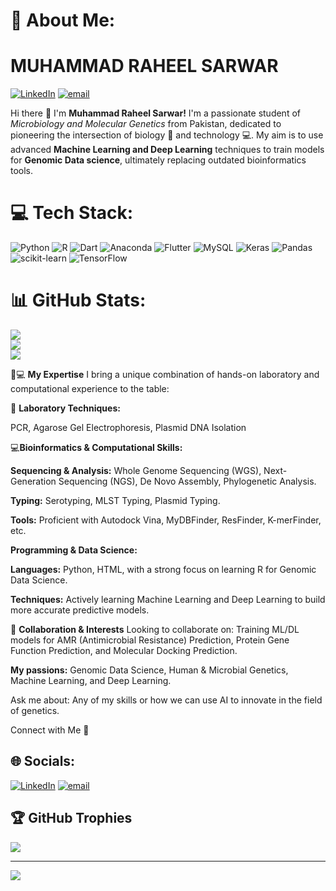 # 💫 About Me:
# MUHAMMAD RAHEEL SARWAR
[![LinkedIn](https://img.shields.io/badge/LinkedIn-%230077B5.svg?logo=linkedin&logoColor=white)](https://linkedin.com/in/muhammadraheelsarwar) [![email](https://img.shields.io/badge/Email-D14836?logo=gmail&logoColor=white)](mailto:raheel.sarwarg@gmail.com ) 


Hi there 👋 I'm **Muhammad Raheel Sarwar!**
I'm a passionate student of *Microbiology and Molecular Genetics* from Pakistan, dedicated to pioneering the intersection of biology 🧬 and technology 💻. My aim is to use advanced **Machine Learning and Deep Learning** techniques to train models for **Genomic Data science**, ultimately replacing outdated bioinformatics tools.



# 💻 Tech Stack:
![Python](https://img.shields.io/badge/python-3670A0?style=flat&logo=python&logoColor=ffdd54) ![R](https://img.shields.io/badge/r-%23276DC3.svg?style=flat&logo=r&logoColor=white) ![Dart](https://img.shields.io/badge/dart-%230175C2.svg?style=flat&logo=dart&logoColor=white) ![Anaconda](https://img.shields.io/badge/Anaconda-%2344A833.svg?style=flat&logo=anaconda&logoColor=white) ![Flutter](https://img.shields.io/badge/Flutter-%2302569B.svg?style=flat&logo=Flutter&logoColor=white) ![MySQL](https://img.shields.io/badge/mysql-4479A1.svg?style=flat&logo=mysql&logoColor=white) ![Keras](https://img.shields.io/badge/Keras-%23D00000.svg?style=flat&logo=Keras&logoColor=white) ![Pandas](https://img.shields.io/badge/pandas-%23150458.svg?style=flat&logo=pandas&logoColor=white) ![scikit-learn](https://img.shields.io/badge/scikit--learn-%23F7931E.svg?style=flat&logo=scikit-learn&logoColor=white) ![TensorFlow](https://img.shields.io/badge/TensorFlow-%23FF6F00.svg?style=flat&logo=TensorFlow&logoColor=white)



# 📊 GitHub Stats:
![](https://github-readme-stats.vercel.app/api?username=MUHAMMAD-RAHEEL-SARWAR&theme=dark&hide_border=false&include_all_commits=false&count_private=false)<br/>
![](https://nirzak-streak-stats.vercel.app/?user=MUHAMMAD-RAHEEL-SARWAR&theme=dark&hide_border=false)<br/>
![](https://github-readme-stats.vercel.app/api/top-langs/?username=MUHAMMAD-RAHEEL-SARWAR&theme=dark&hide_border=false&include_all_commits=false&count_private=false&layout=compact)



🔬💻 **My Expertise** 
I bring a unique combination of hands-on laboratory and computational experience to the table:

🔬 **Laboratory Techniques:**

PCR, Agarose Gel Electrophoresis, Plasmid DNA Isolation


💻**Bioinformatics & Computational Skills:**

**Sequencing & Analysis:** Whole Genome Sequencing (WGS), Next-Generation Sequencing (NGS), De Novo Assembly, Phylogenetic Analysis.

**Typing:** Serotyping, MLST Typing, Plasmid Typing.

**Tools:** Proficient with Autodock Vina, MyDBFinder, ResFinder, K-merFinder, etc.


**Programming & Data Science:**

**Languages:** Python, HTML, with a strong focus on learning R for Genomic Data Science.

**Techniques:** Actively learning Machine Learning and Deep Learning to build more accurate predictive models.

🌱 **Collaboration & Interests**
Looking to collaborate on: Training ML/DL models for AMR (Antimicrobial Resistance) Prediction, Protein Gene Function Prediction, and Molecular Docking Prediction.

**My passions:** Genomic Data Science, Human & Microbial Genetics, Machine Learning, and Deep Learning.

Ask me about: Any of my skills or how we can use AI to innovate in the field of genetics.


Connect with Me 💬


## 🌐 Socials:
[![LinkedIn](https://img.shields.io/badge/LinkedIn-%230077B5.svg?logo=linkedin&logoColor=white)](https://linkedin.com/in/muhammadraheelsarwar) [![email](https://img.shields.io/badge/Email-D14836?logo=gmail&logoColor=white)](mailto:raheel.sarwarg@gmail.com ) 



## 🏆 GitHub Trophies
![](https://github-profile-trophy.vercel.app/?username=MUHAMMAD-RAHEEL-SARWAR&theme=radical&no-frame=false&no-bg=true&margin-w=4)

---
[![](https://visitcount.itsvg.in/api?id=MUHAMMAD-RAHEEL-SARWAR&icon=0&color=0)](https://visitcount.itsvg.in)



